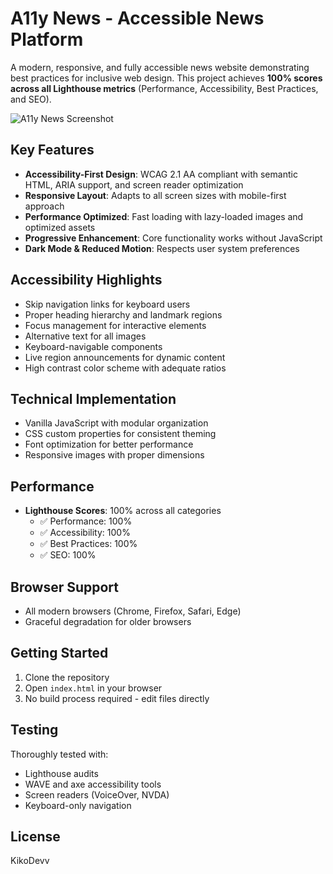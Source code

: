# A11y News - Accessible News Platform

A modern, responsive, and fully accessible news website demonstrating best
practices for inclusive web design. This project achieves **100% scores across
all Lighthouse metrics** (Performance, Accessibility, Best Practices, and SEO).

![A11y News Screenshot](images/screenshot.png)

## Key Features

- **Accessibility-First Design**: WCAG 2.1 AA compliant with semantic HTML, ARIA
  support, and screen reader optimization
- **Responsive Layout**: Adapts to all screen sizes with mobile-first approach
- **Performance Optimized**: Fast loading with lazy-loaded images and optimized
  assets
- **Progressive Enhancement**: Core functionality works without JavaScript
- **Dark Mode & Reduced Motion**: Respects user system preferences

## Accessibility Highlights

- Skip navigation links for keyboard users
- Proper heading hierarchy and landmark regions
- Focus management for interactive elements
- Alternative text for all images
- Keyboard-navigable components
- Live region announcements for dynamic content
- High contrast color scheme with adequate ratios

## Technical Implementation

- Vanilla JavaScript with modular organization
- CSS custom properties for consistent theming
- Font optimization for better performance
- Responsive images with proper dimensions

## Performance

- **Lighthouse Scores**: 100% across all categories
  - ✅ Performance: 100%
  - ✅ Accessibility: 100%
  - ✅ Best Practices: 100%
  - ✅ SEO: 100%

## Browser Support

- All modern browsers (Chrome, Firefox, Safari, Edge)
- Graceful degradation for older browsers

## Getting Started

1. Clone the repository
2. Open `index.html` in your browser
3. No build process required - edit files directly

## Testing

Thoroughly tested with:

- Lighthouse audits
- WAVE and axe accessibility tools
- Screen readers (VoiceOver, NVDA)
- Keyboard-only navigation

## License
KikoDevv
